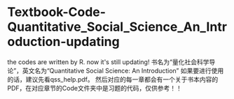 # Textbook-Code-Quantitative_Social_Science_An_Introduction-updating
the codes are written by R. now it's still updating!
书名为“量化社会科学导论”，英文名为“Quantitative Social Science: An Introduction”
如果要进行使用的话，建议先看qss_help.pdf。
然后对应的每一章都会有一个关于书本内容的PDF，在对应章节的Code文件夹中是习题的代码，仅供参考！！
